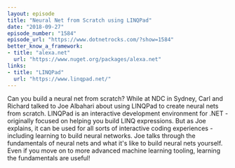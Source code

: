 ```yaml
---
layout: episode
title: "Neural Net from Scratch using LINQPad"
date: "2018-09-27"
episode_number: "1584"
episode_url: "https://www.dotnetrocks.com/?show=1584"
better_know_a_framework:
- title: "alexa.net"
  url: "https://www.nuget.org/packages/alexa.net"
links:
- title: "LINQPad"
  url: "https://www.linqpad.net/"
---
```


Can you build a neural net from scratch? While at NDC in Sydney, Carl and Richard talked to Joe Albahari about using LINQPad to create neural nets from scratch. LINQPad is an interactive development environment for .NET - originally focused on helping you build LINQ expressions. But as Joe explains, it can be used for all sorts of interactive coding experiences - including learning to build neural networks. Joe talks through the fundamentals of neural nets and what it's like to build neural nets yourself. Even if you move on to more advanced machine learning tooling, learning the fundamentals are useful!
